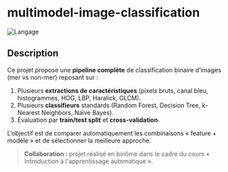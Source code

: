 # multimodel-image-classification

![Langage](https://img.shields.io/badge/langage-Python-blue.svg)  

## Description

Ce projet propose une **pipeline complète** de classification binaire d’images (mer vs non-mer) reposant sur :  
1. Plusieurs **extractions de caractéristiques** (pixels bruts, canal bleu, histogrammes, HOG, LBP, Haralick, GLCM).  
2. Plusieurs **classifieurs** standards (Random Forest, Decision Tree, k-Nearest Neighbors, Naïve Bayes).  
3. Évaluation par **train/test split** et **cross-validation**.

L’objectif est de comparer automatiquement les combinaisons « feature + modèle » et de sélectionner la meilleure approche.

> **Collaboration :** projet réalisé en binôme dans le cadre du cours « Introduction à l'apprentissage automatique ».
